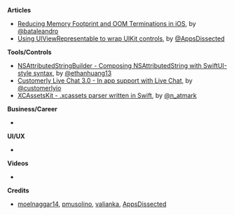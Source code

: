 
**Articles**

* [Reducing Memory Footprint and OOM Terminations in iOS](https://medium.com/flawless-app-stories/techniques-to-reduce-memory-footprint-and-oom-terminations-in-ios-a0f6bef38217), by [@bataleandro](https://twitter.com/bataleandro)
* [Using UIViewRepresentable to wrap UIKit controls](https://www.appsdissected.com/missing-features-swiftui-uiviewrepresentable-wrap-uikit-controls/), by [@AppsDissected](https://twitter.com/AppsDissected)

**Tools/Controls**

* [NSAttributedStringBuilder - Composing NSAttributedString with SwiftUI-style syntax](https://github.com/ethanhuang13/NSAttributedStringBuilder), by [@ethanhuang13](https://twitter.com/ethanhuang13)
* [Customerly Live Chat 3.0 - In app support with Live Chat](https://github.com/customerly/Customerly-iOS-SDK), by [@customerlyio](https://twitter.com/customerlyio)
* [XCAssetsKit - .xcassets parser written in Swift](https://github.com/natmark/XCAssetsKit), by [@n_atmark](https://twitter.com/n_atmark)

**Business/Career**

* 

**UI/UX**

* 

**Videos**

* 

**Credits**

* [moelnaggar14](https://github.com/MoElnaggar14), [pmusolino](https://github.com/pmusolino), [valianka](https://github.com/valianka), [AppsDissected](https://github.com/AppsDissected)
